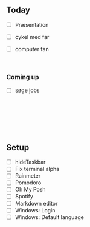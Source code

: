## Today
- [ ] Præsentation
- [ ] cykel med far
- [ ] computer fan


<br>

### Coming up
- [ ] søge jobs

<br>
<br>
<br>
<br>
<br>

## Setup

- [ ] hideTaskbar
- [ ] Fix terminal alpha
- [ ] Rainmeter
- [ ] Pomodoro
- [ ] Oh My Posh
- [ ] Spotify
- [ ] Markdown editor
- [ ] Windows: Login
- [ ] Windows: Default language

<!--
For horizontal space: 
$~~~$       | Math block, ~ indicates the amount of spaces 
&emsp;      | em size space
&numsp;     | "figure space"
&ensp;      | en size space
&nbsp;      | Normal size space (Non-breaking space)
&thinsp;    | Thin size space

Vertical space:
<br>        | line break
--> 
